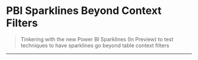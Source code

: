 # PBI Sparklines Beyond Context Filters

> Tinkering with the new Power BI Sparklines (In Preview) to test techniques to have sparklines go beyond table context filters
---

